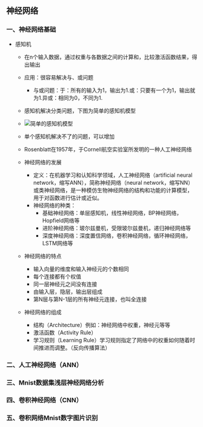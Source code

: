 ## 神经网络
### 一、神经网络基础
- 感知机
	- 在n个输入数据，通过权重与各数据之间的计算和，比较激活函数结果，得出输出
	- 应用：很容易解决与、或问题
		- 与或问题：于：所有的输入为1，输出为1.或：只要有一个为1，输出就为1.异或：相同为0，不同为1.
	- 感知机解决分类问题，下图为简单的感知机模型
	- ![简单的感知机模型](/Users/mac/Desktop/spider/deeplearn/神经网络/简单的感知机模型.jpeg)
	- 单个感知机解决不了的问题，可以增加
	- Rosenblatt在1957年，于Cornell航空实验室所发明的一种人工神经网络

	- 神经网络的发展
		- 定义：在机器学习和认知科学领域，人工神经网络（artificial neural network，缩写ANN），简称神经网络（neural network，缩写NN）或类神经网络，是一种模仿生物神经网络的结构和功能的计算模型，用于对函数进行估计或近似。
		- 神经网络的种类：
			- 基础神经网络：单层感知机，线性神经网络，BP神经网络，Hopfield网络等
			- 进阶神经网络：玻尔兹曼机，受限玻尔兹曼机，递归神经网络等
			- 深度神经网络：深度置信网络，卷积神经网络，循环神经网络，LSTM网络等  
	- 神经网络的特点
		- 输入向量的维度和输入神经元的个数相同
		- 每个连接都有个权值
		- 同一层神经元之间没有连接
		- 由输入层，隐层，输出层组成
		- 第N层与第N-1层的所有神经元连接，也叫全连接
	- 神经网络的组成
		- 结构（Architecture）例如：神经网络中权重，神经元等等
		- 激活函数（Activity Rule）
		- 学习规则（Learning Rule）学习规则指定了网络中的权重如何随着时间推进而调整。（反向传播算法）
### 二、人工神经网络（ANN）
### 三、Mnist数据集浅层神经网络分析
### 四、卷积神经网络（CNN）
### 五、卷积网络Mnist数字图片识别
